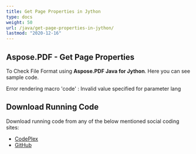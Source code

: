 ```yaml
---
title: Get Page Properties in Jython
type: docs
weight: 50
url: /java/get-page-properties-in-jython/
lastmod: "2020-12-16"
---
```


## **Aspose.PDF - Get Page Properties**
To Check File Format using **Aspose.PDF Java for Jython**. Here you can see sample code.

Error rendering macro 'code' : Invalid value specified for parameter lang
## **Download Running Code**
Download running code from any of the below mentioned social coding sites:

- [CodePlex](https://asposepdfjavajython.codeplex.com/releases)
- [GitHub](https://github.com/aspose-pdf/Aspose.PDF-for-Java/releases)
